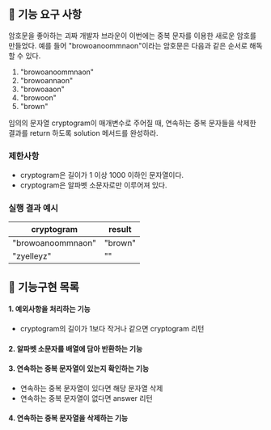 ## 🚀 기능 요구 사항

암호문을 좋아하는 괴짜 개발자 브라운이 이번에는 중복 문자를 이용한 새로운 암호를 만들었다. 예를 들어 "browoanoommnaon"이라는 암호문은 다음과 같은 순서로 해독할 수 있다.

1. "browoanoommnaon"
2. "browoannaon"
3. "browoaaon"
4. "browoon"
5. "brown"

임의의 문자열 cryptogram이 매개변수로 주어질 때, 연속하는 중복 문자들을 삭제한 결과를 return 하도록 solution 메서드를 완성하라.

### 제한사항

- cryptogram은 길이가 1 이상 1000 이하인 문자열이다.
- cryptogram은 알파벳 소문자로만 이루어져 있다.

### 실행 결과 예시

| cryptogram        | result  |
| ----------------- | ------- |
| "browoanoommnaon" | "brown" |
| "zyelleyz"        | ""      |

## 🌝 기능구현 목록

#### 1. 예외사항을 처리하는 기능
  - cryptogram의 길이가 1보다 작거나 같으면 cryptogram 리턴
#### 2. 알파벳 소문자를 배열에 담아 반환하는 기능
#### 3. 연속하는 중복 문자열이 있는지 확인하는 기능
  - 연속하는 중복 문자열이 있다면 해당 문자열 삭제
  - 연속하는 중복 문자열이 없다면 answer 리턴
#### 4. 연속하는 중복 문자열을 삭제하는 기능